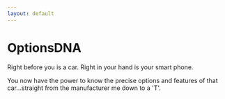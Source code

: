 ```yaml
---
layout: default
---
```

# OptionsDNA

Right before you is a car. Right in your hand is your smart phone.

You now have the power to know the precise options and features of that car...straight from the manufacturer me down to a 'T'.
